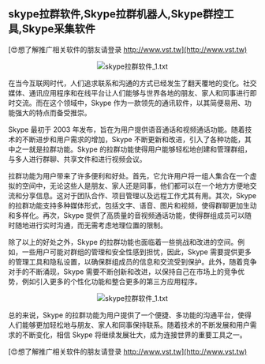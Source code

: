 ## **skype拉群软件,Skype拉群机器人,Skype群控工具,Skype采集软件**

[😍想了解推广相关软件的朋友请登录 http://www.vst.tw](http://www.vst.tw)

 <center><img src="https://vst.tw/MP4/tuiguang/png/7.png" alt="skype拉群软件_1.txt"></center>

在当今互联网时代，人们追求联系和沟通的方式已经发生了翻天覆地的变化。社交媒体、通讯应用程序和在线平台让人们能够与世界各地的朋友、家人和同事进行即时交流。而在这个领域中，Skype 作为一款领先的通讯软件，以其简便易用、功能强大的特点而备受推崇。

Skype 最初于 2003 年发布，旨在为用户提供语音通话和视频通话功能。随着技术的不断进步和用户需求的增加，Skype 不断更新和改进，引入了各种功能，其中之一就是拉群功能。Skype 的拉群功能使得用户能够轻松地创建和管理群组，与多人进行群聊、共享文件和进行视频会议。

拉群功能为用户带来了许多便利和好处。首先，它允许用户将一组人集合在一个虚拟的空间中，无论这些人是朋友、家人还是同事，他们都可以在一个地方方便地交流和分享信息。这对于团队合作、项目管理以及远程工作尤其有用。其次，Skype 的拉群功能支持多种媒体形式，包括文字、语音、图片和视频，使得群聊更加生动和多样化。再次，Skype 提供了高质量的音视频通话功能，使得群组成员可以随时随地进行实时沟通，而无需考虑地理位置的限制。

除了以上的好处之外，Skype 的拉群功能也面临着一些挑战和改进的空间。例如，一些用户可能对群组的管理和安全性感到担忧，因此，Skype 需要提供更多的管理工具和隐私设置，以确保群组成员的信息和交流受到保护。此外，随着竞争对手的不断涌现，Skype 需要不断创新和改进，以保持自己在市场上的竞争优势，例如引入更多的个性化功能和整合更多的第三方应用程序。

 <center><img src="https://vst.tw/MP4/tuiguang/png/3.png" alt="skype拉群软件_1.txt"></center>

总的来说，Skype 的拉群功能为用户提供了一个便捷、多功能的沟通平台，使得人们能够更加轻松地与朋友、家人和同事保持联系。随着技术的不断发展和用户需求的不断变化，相信 Skype 将继续发展壮大，成为连接世界的重要工具之一。

[😍想了解推广相关软件的朋友请登录 http://www.vst.tw](http://www.vst.tw)



